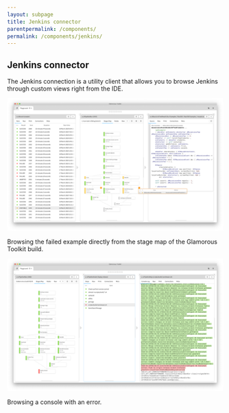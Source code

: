 ```yaml
---
layout: subpage
title: Jenkins connector
parentpermalink: /components/
permalink: /components/jenkins/
---
```


<section id="exemplifier">
	<div class="container pt-5 pb-5 jumbotron-small">
    <div class="row">
      <div class="col-md-12">
        <h1>Jenkins connector</h1>
        <p class="lead">The Jenkins connection is a utility client that allows you to browse Jenkins through custom views right from the IDE.</p>
         <div class="sample">
          <img src="/assets/pictures/gtr-jenkins-failed-examples.png">
          <div class="picture-caption">
            <p>Browsing the failed example directly from the stage map of the Glamorous Toolkit build.</p>
          </div>
        </div>
        <div class="sample">
          <img src="/assets/pictures/gtr-jenkins-error-log.png">
          <div class="picture-caption">
            <p>Browsing a console with an error.</p>
          </div>
        </div>
		  </div>			
    </div>
	</div>
</section>